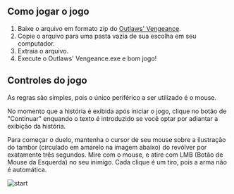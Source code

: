 

## Como jogar o jogo
1. Baixe o arquivo em formato zip do [Outlaws' Vengeance](https://drive.google.com/file/d/19b9L_63yOMgjQL4EMAcBJsvtEgO-M7_E/view).
2. Copie o arquivo para uma pasta vazia de sua escolha em seu computador.
3. Extraia o arquivo.
4. Execute o Outlaws' Vengeance.exe e bom jogo!

## Controles do jogo
As regras são simples, pois o único periférico a ser utilizado é o mouse.

No momento que a história é exibida após iniciar o jogo, clique no botão de "Continuar" enquando o texto é introduzido se você optar por adiantar a exibição da história.


Para começar o duelo, mantenha o cursor de seu mouse sobre a ilustração do tambor (circulado em amarelo na imagem abaixo) do revólver por exatamente três segundos.
Mire com o mouse, e atire com LMB (Botão de Mouse da Esquerda) no seu inimigo. Cada clique é um tiro, pois a arma não é automática.


![start](https://github.com/user-attachments/assets/4aa4ad74-8c5d-4980-b369-acacc1a965bb)


